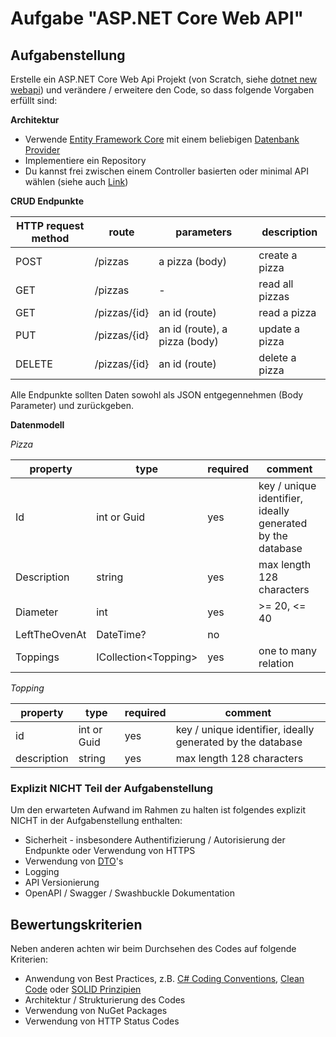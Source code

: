 # Aufgabe "ASP.NET Core Web API"

## Aufgabenstellung

Erstelle ein ASP.NET Core Web Api Projekt (von Scratch, siehe [dotnet new webapi](https://learn.microsoft.com/en-us/dotnet/core/tools/dotnet-new-sdk-templates#webapi)) und verändere / erweitere den Code, so dass folgende Vorgaben erfüllt sind:

**Architektur**

- Verwende [Entity Framework Core](https://www.nuget.org/packages/Microsoft.EntityFrameworkCore) mit einem beliebigen [Datenbank Provider](https://learn.microsoft.com/en-us/ef/core/providers/?tabs=dotnet-core-cli)
- Implementiere ein Repository
- Du kannst frei zwischen einem Controller basierten oder minimal API wählen (siehe auch [Link](https://learn.microsoft.com/en-us/aspnet/core/fundamentals/apis?view=aspnetcore-7.0))

**CRUD Endpunkte**

| HTTP request method | route        | parameters                    | description     |
| ------------------- | ------------ | ----------------------------- | --------------- |
| POST                | /pizzas      | a pizza (body)                | create a pizza  |
| GET                 | /pizzas      | -                             | read all pizzas |
| GET                 | /pizzas/{id} | an id (route)                 | read a pizza    |
| PUT                 | /pizzas/{id} | an id (route), a pizza (body) | update a pizza  |
| DELETE              | /pizzas/{id} | an id (route)                 | delete a pizza  |

Alle Endpunkte sollten Daten sowohl als JSON entgegennehmen (Body Parameter) und zurückgeben.

**Datenmodell**

_Pizza_

| property      | type                       | required | comment                                                    |
| ------------- | -------------------------- | -------- | ---------------------------------------------------------- |
| Id            | int or Guid                | yes      | key / unique identifier, ideally generated by the database |
| Description   | string                     | yes      | max length 128 characters                                  |
| Diameter      | int                        | yes      | >= 20, <= 40                                               |
| LeftTheOvenAt | DateTime?                  | no       |                                                            |
| Toppings      | ICollection&lt;Topping&gt; | yes      | one to many relation                                       |

_Topping_

| property    | type        | required | comment                                                    |
| ----------- | ----------- | -------- | ---------------------------------------------------------- |
| id          | int or Guid | yes      | key / unique identifier, ideally generated by the database |
| description | string      | yes      | max length 128 characters                                  |

### Explizit NICHT Teil der Aufgabenstellung

Um den erwarteten Aufwand im Rahmen zu halten ist folgendes explizit NICHT in der Aufgabenstellung enthalten:

- Sicherheit - insbesondere Authentifizierung / Autorisierung der Endpunkte oder Verwendung von HTTPS
- Verwendung von [DTO](https://learn.microsoft.com/de-de/aspnet/web-api/overview/data/using-web-api-with-entity-framework/part-5)'s
- Logging
- API Versionierung
- OpenAPI / Swagger / Swashbuckle Dokumentation

## Bewertungskriterien

Neben anderen achten wir beim Durchsehen des Codes auf folgende Kriterien:

- Anwendung von Best Practices, z.B. [C# Coding Conventions](https://learn.microsoft.com/en-us/dotnet/csharp/fundamentals/coding-style/coding-conventions), [Clean Code](https://gist.github.com/wojteklu/73c6914cc446146b8b533c0988cf8d29) oder [SOLID Prinzipien](https://en.wikipedia.org/wiki/SOLID)
- Architektur / Strukturierung des Codes
- Verwendung von NuGet Packages
- Verwendung von HTTP Status Codes
